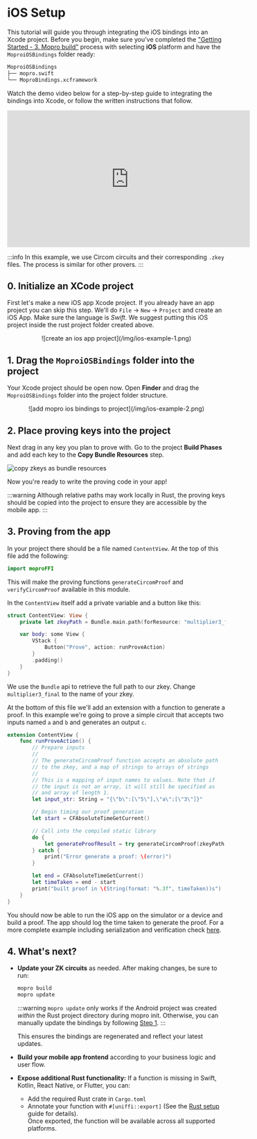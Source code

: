 # iOS Setup

This tutorial will guide you through integrating the iOS bindings into an Xcode project. Before you begin, make sure you’ve completed the ["Getting Started - 3. Mopro build"](/docs/getting-started.md#3-build-bindings) process with selecting **iOS** platform and have the `MoproiOSBindings` folder ready:

```sh
MoproiOSBindings
├── mopro.swift
└── MoproBindings.xcframework
```

Watch the demo video below for a step-by-step guide to integrating the bindings into Xcode, or follow the written instructions that follow.

<p align="center">
<iframe width="560" height="315" src="https://www.youtube.com/embed/6TydXwYMQCU?si=TDw5qkbWSs-Uhw5E" title="YouTube video player" frameborder="0" allow="accelerometer; autoplay; clipboard-write; encrypted-media; gyroscope; picture-in-picture; web-share" referrerpolicy="strict-origin-when-cross-origin" allowfullscreen></iframe>
</p>

:::info
In this example, we use Circom circuits and their corresponding `.zkey` files. The process is similar for other provers.
:::

## 0. Initialize an XCode project

First let's make a new iOS app Xcode project. If you already have an app project you can skip this step. We'll do `File` -> `New` -> `Project` and create an iOS App. Make sure the language is _Swift_. We suggest putting this iOS project inside the rust project folder created above.

<p align="center">
![create an ios app project](/img/ios-example-1.png)
</p>

## 1. Drag the `MoproiOSBindings` folder into the project

Your Xcode project should be open now. Open **Finder** and drag the `MoproiOSBindings` folder into the project folder structure.

<p align="center">
![add mopro ios bindings to project](/img/ios-example-2.png)
</p>

## 2. Place proving keys into the project

Next drag in any key you plan to prove with. Go to the project **Build Phases** and add each key to the **Copy Bundle Resources** step.

![copy zkeys as bundle resources](/img/ios-example-3.png)

Now you're ready to write the proving code in your app!

:::warning
Although relative paths may work locally in Rust, the proving keys should be copied into the project to ensure they are accessible by the mobile app.
:::

## 3. Proving from the app

In your project there should be a file named `ContentView`. At the top of this file add the following:

```swift
import moproFFI
```

This will make the proving functions `generateCircomProof` and `verifyCircomProof` available in this module.

In the `ContentView` itself add a private variable and a button like this:

```swift
struct ContentView: View {
    private let zkeyPath = Bundle.main.path(forResource: "multiplier3_final", ofType: "zkey")!

    var body: some View {
        VStack {
            Button("Prove", action: runProveAction)
        }
        .padding()
    }
}
```

We use the `Bundle` api to retrieve the full path to our zkey. Change `multiplier3_final` to the name of your zkey.

At the bottom of this file we'll add an extension with a function to generate a proof. In this example we're going to prove a simple circuit that accepts two inputs named `a` and `b` and generates an output `c`.

```swift
extension ContentView {
    func runProveAction() {
        // Prepare inputs
        //
        // The generateCircomProof function accepts an absolute path
        // to the zkey, and a map of strings to arrays of strings
        //
        // This is a mapping of input names to values. Note that if
        // the input is not an array, it will still be specified as
        // and array of length 1.
        let input_str: String = "{\"b\":[\"5\"],\"a\":[\"3\"]}"

        // Begin timing our proof generation
        let start = CFAbsoluteTimeGetCurrent()

        // Call into the compiled static library
        do {
            let generateProofResult = try generateCircomProof(zkeyPath: zkeyPath, circuitInputs: input_str, proofLib: ProofLib.arkworks)
        } catch {
            print("Error generate a proof: \(error)")
        }

        let end = CFAbsoluteTimeGetCurrent()
        let timeTaken = end - start
        print("built proof in \(String(format: "%.3f", timeTaken))s")
    }
}
```

You should now be able to run the iOS app on the simulator or a device and build a proof. The app should log the time taken to generate the proof. For a more complete example including serialization and verification check [here](https://github.com/zkmopro/mopro/blob/63d6cbaf1bdbcb089f889f86b2a6a0443c6a8679/test-e2e/ios/mopro-test/ContentView.swift).

## 4. What's next?

-   **Update your ZK circuits** as needed. After making changes, be sure to run:

    ```sh
    mopro build
    mopro update
    ```

    :::warning
    `mopro update` only works if the Android project was created _within_ the Rust project directory during mopro init. Otherwise, you can manually update the bindings by following [Step 1](#1-drag-the-moproiosbindings-folder-into-the-project).
    :::

    This ensures the bindings are regenerated and reflect your latest updates.

-   **Build your mobile app frontend** according to your business logic and user flow.
-   **Expose additional Rust functionality:**
    If a function is missing in Swift, Kotlin, React Native, or Flutter, you can:

    -   Add the required Rust crate in `Cargo.toml`
    -   Annotate your function with `#[uniffi::export]` (See the [Rust setup](rust-setup.md#-customize-the-bindings) guide for details).<br/>
        Once exported, the function will be available across all supported platforms.
